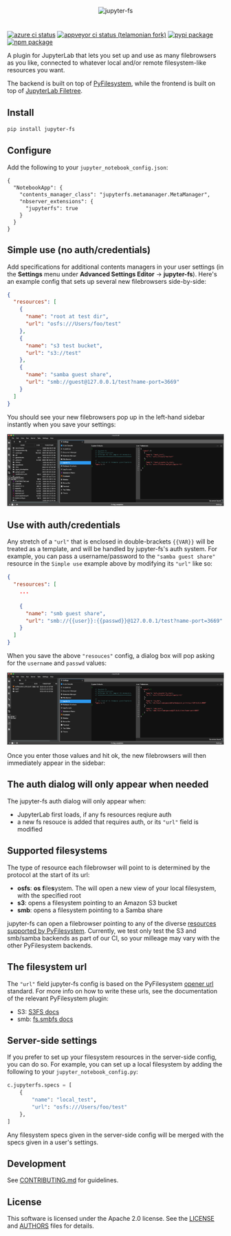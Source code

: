 <p align="center">
<img alt="jupyter-fs" src="https://raw.githubusercontent.com/telamonian/jupyter-fs/add-auth/docs/brand-icon.svg" width="400">
</p>

#

<p>
<a href="https://dev.azure.com/tpaine154/jupyter/_apis/build/status/jpmorganchase.jupyter-fs?branchName=master"><img alt="azure ci status" src="https://dev.azure.com/tpaine154/jupyter/_apis/build/status/jpmorganchase.jupyter-fs?branchName=master"></a>
<a href="https://ci.appveyor.com/project/telamonian/jupyter-fs/branch/master"><img alt="appveyor ci status (telamonian fork)" src="https://ci.appveyor.com/api/projects/status/d8flhw12vpvgime4/branch/master?svg=true"></a>
<a href="https://pypi.python.org/pypi/jupyter-fs"><img alt="pypi package" src="https://img.shields.io/pypi/v/jupyter-fs.svg"></a>
<a href="https://www.npmjs.com/package/jupyter-fs"><img alt="npm package" src="https://img.shields.io/npm/v/jupyter-fs.svg"></a>
</p>

A plugin for JupyterLab that lets you set up and use as many filebrowsers as you like, connected to whatever local and/or remote filesystem-like resources you want.

The backend is built on top of [PyFilesystem](https://github.com/PyFilesystem/pyfilesystem2), while the frontend is built on top of [JupyterLab Filetree](https://github.com/youngthejames/jupyterlab_filetree).


## Install

```bash
pip install jupyter-fs
```


## Configure

Add the following to your `jupyter_notebook_config.json`:

```
{
  "NotebookApp": {
    "contents_manager_class": "jupyterfs.metamanager.MetaManager",
    "nbserver_extensions": {
      "jupyterfs": true
    }
  }
}
```


## Simple use (no auth/credentials)

Add specifications for additional contents managers in your user settings (in the **Settings** menu under **Advanced Settings Editor** -> **jupyter-fs**). Here's an example config that sets up several new filebrowsers side-by-side:

```json
{
  "resources": [
    {
      "name": "root at test dir",
      "url": "osfs:///Users/foo/test"
    },
    {
      "name": "s3 test bucket",
      "url": "s3://test"
    },
    {
      "name": "samba guest share",
      "url": "smb://guest@127.0.0.1/test?name-port=3669"
    }
  ]
}
```

You should see your new filebrowsers pop up in the left-hand sidebar instantly when you save your settings:

![](./docs/osfs_example.png)


## Use with auth/credentials

Any stretch of a `"url"` that is enclosed in double-brackets `{{VAR}}` will be treated as a template, and will be handled by jupyter-fs's auth system. For example, you can pass a username/password to the `"samba guest share"` resource in the `Simple use` example above by modifying its `"url"` like so:

```json
{
  "resources": [
    ...

    {
      "name": "smb guest share",
      "url": "smb://{{user}}:{{passwd}}@127.0.0.1/test?name-port=3669"
    }
  ]
}
```

When you save the above `"resouces"` config, a dialog box will pop asking for the `username` and `passwd` values:

![](./docs/remote_example.png)

Once you enter those values and hit ok, the new filebrowsers will then immediately appear in the sidebar:


## The auth dialog will only appear when needed

The jupyter-fs auth dialog will only appear when:
- JupyterLab first loads, if any fs resources reqiure auth
- a new fs resouce is added that requires auth, or its `"url"` field is modified


## Supported filesystems

The type of resource each filebrowser will point to is determined by the protocol at the start of its url:

- **osfs**: **os** **f**ile**s**ystem. The will open a new view of your local filesystem, with the specified root
- **s3**: opens a filesystem pointing to an Amazon S3 bucket
- **smb**: opens a filesystem pointing to a Samba share

jupyter-fs can open a filebrowser pointing to any of the diverse [resources supported by PyFilesystem](). Currently, we test only test the S3 and smb/samba backends as part of our CI, so your milleage may vary with the other PyFilesystem backends.


## The filesystem url

The `"url"` field jupyter-fs config is based on the PyFilesystem [opener url](https://docs.pyfilesystem.org/en/latest/openers.html) standard. For more info on how to write these urls, see the documentation of the relevant PyFilesystem plugin:
- S3: [S3FS docs](https://fs-s3fs.readthedocs.io/en/latest/)
- smb: [fs.smbfs docs](https://github.com/althonos/fs.smbfs#usage)


## Server-side settings

If you prefer to set up your filesystem resources in the server-side config, you can do so. For example, you can set up a local filesystem by adding the following to your `jupyter_notebook_config.py`:

```python
c.jupyterfs.specs = [
    {
        "name": "local_test",
        "url": "osfs:///Users/foo/test"
    },
]
```

Any filesystem specs given in the server-side config will be merged with the specs given in a user's settings.


## Development

See [CONTRIBUTING.md](./CONTRIBUTING.md) for guidelines.


## License

This software is licensed under the Apache 2.0 license. See the
[LICENSE](LICENSE) and [AUTHORS](AUTHORS) files for details.
